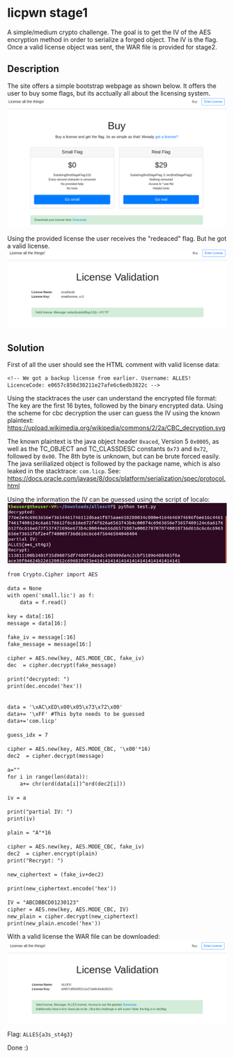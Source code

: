 # licpwn stage1
A simple/medium crypto challenge. The goal is to get the IV of the AES encryption method in order to serialize a forged object. The IV is the flag. Once a valid license object was sent, the WAR file is provided for stage2. 

## Description
The site offers a simple bootstrap webpage as shown below. It offers the user to buy some flags, but its acctually all about the licensing system.
![](home.png)

Using the provided license the user receives the "redeaced" flag. But he got a valid license.
![](redacted.PNG)


## Solution
First of all the user should see the HTML comment with valid license data:
```
<!-- We got a backup license from earlier. Username: ALLES! LicenceCode: e0657c850d30211e27afe6c6edb3822c -->
```

Using the stacktraces the user can understand the encrypted file format: The key are the first 16 bytes, followed by the binary encrypted data. Using the scheme for cbc decryption the user can guess the IV using the known plaintext:
https://upload.wikimedia.org/wikipedia/commons/2/2a/CBC_decryption.svg

The known plaintext is the java object header `0xaced`, Version 5 `0x0005`, as well as the TC_OBJECT and TC_CLASSDESC  constants `0x73` and `0x72`, followed by `0x00`. The 8th byte is unknown, but can be brute forced easily. The java serilialized object is followed by the package name, which is also leaked in the stacktrace: `com.licp`. See: https://docs.oracle.com/javase/8/docs/platform/serialization/spec/protocol.html

Using the information the IV can be guessed using the script of localo:
![](recrypt.png)


```
from Crypto.Cipher import AES

data = None
with open('small.lic') as f:
	data = f.read()

key = data[:16]
message = data[16:]

fake_iv = message[:16]
fake_message = message[16:]

cipher = AES.new(key, AES.MODE_CBC, fake_iv)
dec  = cipher.decrypt(fake_message)

print("decrypted: ")
print(dec.encode('hex'))


data = '\xAC\xED\x00\x05\x73\x72\x00'
data+= '\xFF' #This byte needs to be guessed
data+='com.licp'

guess_idx = 7

cipher = AES.new(key, AES.MODE_CBC, '\x00'*16)
dec2  = cipher.decrypt(message)

a=""
for i in range(len(data)):
	a+= chr(ord(data[i])^ord(dec2[i]))

iv = a

print("partial IV: ")
print(iv)

plain = "A"*16

cipher = AES.new(key, AES.MODE_CBC, fake_iv)
dec2  = cipher.encrypt(plain)
print("Recrypt: ")

new_ciphertext = (fake_iv+dec2)

print(new_ciphertext.encode('hex'))

IV = "ABCDBBCD01230123"
cipher = AES.new(key, AES.MODE_CBC, IV)
new_plain = cipher.decrypt(new_ciphertext)
print(new_plain.encode('hex'))
```


With a valid license the WAR file can be downloaded:
![](flag.png)

Flag: `ALLES{a3s_st4g3}`

Done :)